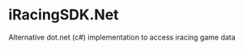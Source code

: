 iRacingSDK.Net
==============

Alternative dot.net (c#) implementation to access iracing game data 
